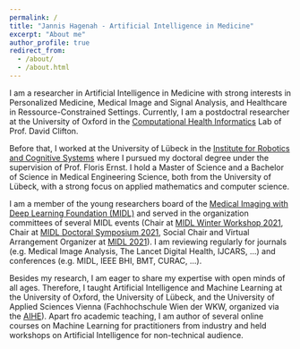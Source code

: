 ```yaml
---
permalink: /
title: "Jannis Hagenah - Artificial Intelligence in Medicine"
excerpt: "About me"
author_profile: true
redirect_from: 
  - /about/
  - /about.html
---
```


I am a researcher in Artificial Intelligence in Medicine with strong interests in Personalized Medicine, Medical Image and Signal Analysis, and Healthcare in Ressource-Constrained Settings. Currently, I am a postdoctral researcher at the University of Oxford in the [Computational Health Informatics](https://eng.ox.ac.uk/chi/) Lab of Prof. David Clifton. 

Before that, I worked at the University of Lübeck in the [Institute for Robotics and Cognitive Systems](https://www.rob.uni-luebeck.de/index.php?id=267) where I pursued my doctoral degree under the supervision of Prof. Floris Ernst. I hold a Master of Science and a Bachelor of Science in Medical Engineering Science, both from the University of Lübeck, with a strong focus on applied mathematics and computer science.

I am a member of the young researchers board of the [Medical Imaging with Deep Learning Foundation (MIDL)](https://www.midl.io) and served in the organization committees of several MIDL events (Chair at [MIDL Winter Workshop 2021](https://www.midl.io/winter-workshop.html), Chair at [MIDL Doctoral Symposium 2021](https://2021.midl.io/doctoral-symposium.html), Social Chair and Virtual Arrangement Organizer at [MIDL 2021](https://2021.midl.io)). I am reviewing regularly for journals (e.g. Medical Image Analysis, The Lancet Digital Health, IJCARS, ...) and conferences (e.g. MIDL, IEEE BHI, BMT, CURAC, ...).

Besides my research, I am eager to share my expertise with open minds of all ages. Therefore, I taught Artificial Intelligence and Machine Learning at the University of Oxford, the University of Lübeck, and the University of Applied Sciences Vienna (Fachhochschule Wien der WKW, organized via the [AIHE](https://academic-institute.com/en/)). Apart fro academic teaching, I am author of several online courses on Machine Learning for practitioners from industry and held workshops on Artificial Intelligence for non-technical audience.









